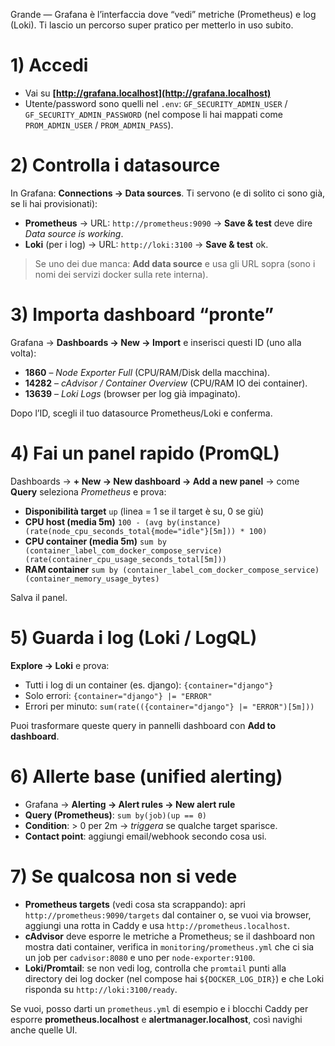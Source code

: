 Grande — Grafana è l’interfaccia dove “vedi” metriche (Prometheus) e log (Loki). Ti lascio un percorso super pratico per metterlo in uso subito.

# 1) Accedi

* Vai su **[http://grafana.localhost](http://grafana.localhost)**
* Utente/password sono quelli nel `.env`: `GF_SECURITY_ADMIN_USER` / `GF_SECURITY_ADMIN_PASSWORD` (nel compose li hai mappati come `PROM_ADMIN_USER` / `PROM_ADMIN_PASS`).

# 2) Controlla i datasource

In Grafana: **Connections → Data sources**.
Ti servono (e di solito ci sono già, se li hai provisionati):

* **Prometheus** → URL: `http://prometheus:9090` → **Save & test** deve dire *Data source is working*.
* **Loki** (per i log) → URL: `http://loki:3100` → **Save & test** ok.

> Se uno dei due manca: **Add data source** e usa gli URL sopra (sono i nomi dei servizi docker sulla rete interna).

# 3) Importa dashboard “pronte”

Grafana → **Dashboards → New → Import** e inserisci questi ID (uno alla volta):

* **1860** – *Node Exporter Full* (CPU/RAM/Disk della macchina).
* **14282** – *cAdvisor / Container Overview* (CPU/RAM IO dei container).
* **13639** – *Loki Logs* (browser per log già impaginato).

Dopo l’ID, scegli il tuo datasource Prometheus/Loki e conferma.

# 4) Fai un panel rapido (PromQL)

Dashboards → **+ New → New dashboard → Add a new panel** → come **Query** seleziona *Prometheus* e prova:

* **Disponibilità target**
  `up`
  (linea = 1 se il target è su, 0 se giù)
* **CPU host (media 5m)**
  `100 - (avg by(instance)(rate(node_cpu_seconds_total{mode="idle"}[5m])) * 100)`
* **CPU container (media 5m)**
  `sum by (container_label_com_docker_compose_service)(rate(container_cpu_usage_seconds_total[5m]))`
* **RAM container**
  `sum by (container_label_com_docker_compose_service)(container_memory_usage_bytes)`

Salva il panel.

# 5) Guarda i log (Loki / LogQL)

**Explore → Loki** e prova:

* Tutti i log di un container (es. django):
  `{container="django"}`
* Solo errori:
  `{container="django"} |= "ERROR"`
* Errori per minuto:
  `sum(rate(({container="django"} |= "ERROR")[5m]))`

Puoi trasformare queste query in pannelli dashboard con **Add to dashboard**.

# 6) Allerte base (unified alerting)

* Grafana → **Alerting → Alert rules → New alert rule**
* **Query (Prometheus)**: `sum by(job)(up == 0)`
* **Condition**: > 0 per 2m → *triggera* se qualche target sparisce.
* **Contact point**: aggiungi email/webhook secondo cosa usi.

# 7) Se qualcosa non si vede

* **Prometheus targets** (vedi cosa sta scrappando): apri `http://prometheus:9090/targets` dal container o, se vuoi via browser, aggiungi una rotta in Caddy e usa `http://prometheus.localhost`.
* **cAdvisor** deve esporre le metriche a Prometheus; se il dashboard non mostra dati container, verifica in `monitoring/prometheus.yml` che ci sia un job per `cadvisor:8080` e uno per `node-exporter:9100`.
* **Loki/Promtail**: se non vedi log, controlla che `promtail` punti alla directory dei log docker (nel compose hai `${DOCKER_LOG_DIR}`) e che Loki risponda su `http://loki:3100/ready`.

Se vuoi, posso darti un `prometheus.yml` di esempio e i blocchi Caddy per esporre **prometheus.localhost** e **alertmanager.localhost**, così navighi anche quelle UI.
